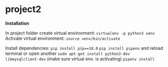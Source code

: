 # project2
**Installation**

In project folder create virtual environment:
`virtualenv -p python3 venv`
Activate virtual environment:
`source venv/bin/activate`

Install dependencies:
`pip install pip==18.0`
`pip install pipenv` and reload terminal or open another
`sudo apt-get install python3-dev libmysqlclient-dev` (make sure virtual env. is activating)
`pipenv install`
